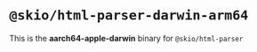 # `@skio/html-parser-darwin-arm64`

This is the **aarch64-apple-darwin** binary for `@skio/html-parser`
